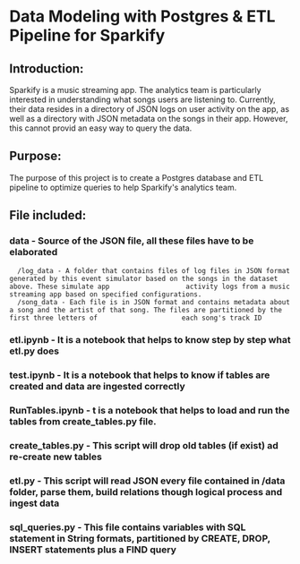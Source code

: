 # Data Modeling with Postgres & ETL Pipeline for Sparkify

## Introduction:
Sparkify is a music streaming app. The analytics team is particularly interested in understanding what songs users are listening to. Currently, their data resides in a directory of JSON logs on user activity on the app, as well as a directory with JSON metadata on the songs in their app. However, this cannot provid an easy way to query the data.

## Purpose: 
The purpose of this project is to create a Postgres database and ETL pipeline to optimize queries to help Sparkify's analytics team.

## File included: 
### data - Source of the JSON file, all these files have to be elaborated
      /log_data - A folder that contains files of log files in JSON format generated by this event simulator based on the songs in the dataset above. These simulate app                   activity logs from a music streaming app based on specified configurations.
      /song_data - Each file is in JSON format and contains metadata about a song and the artist of that song. The files are partitioned by the first three letters of                     each song's track ID
    
### etl.ipynb - It is a notebook that helps to know step by step what etl.py does

### test.ipynb - It is a notebook that helps to know if tables are created and data are ingested correctly

### RunTables.ipynb - t is a notebook that helps to load and run the tables from create_tables.py file. 

### create_tables.py - This script will drop old tables (if exist) ad re-create new tables

### etl.py - This script will read JSON every file contained in /data folder, parse them, build relations though logical process and ingest data

### sql_queries.py - This file contains variables with SQL statement in String formats, partitioned by CREATE, DROP, INSERT statements plus a FIND query


